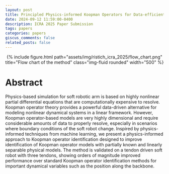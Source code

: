 ```yaml
---
layout: post
title: Principled Physics-informed Koopman Operators for Data-efficient Soft Robotic Simulation
date: 2024-09-12 11:59:00-0400
description: ICRA 2025 Paper Submission 
tags: papers
categories: papers
giscus_comments: false
related_posts: false
---
```


<p align="center">
    {% include figure.html path="assets/img/ristich_icra_2025/flow_chart.png" title="Flow chart of the method" class="img-fluid rounded" width="500" %}
</p>

# Abstract
Physics-based simulation for soft robotic arm is based on highly nonlinear partial differential equations that are computationally expensive to resolve. Koopman operator theory provides a powerful data-driven alternative for modeling nonlinear dynamical systems in a linear framework. However, Koopman operator-based models are very highly dimensional and require considerable amounts of data to properly resolve, especially in scenarios where boundary conditions of the soft robot change. Inspired by physics-informed techniques from machine learning, we present a physics-informed approach to Koopman operator identification designed to improve identification of Koopman operator models with partially known and linearly separable physical models. The method is validated on a tendon driven soft robot with three tendons, showing orders of magnitude improved performance over standard Koopman operator identification methods for important dynamical variables such as the position along the backbone.


<!-- 
Sections to include later:

# Brief Background on Koopman Operators

# Representative Examples of PI-EDMDc

## Slow Manifold; Noisy and Nonlinear Dynamics

## Heat Equation; Nonlinear Partial Differential Equations

## Soft Robotic Arm; Practical Application in Soft Robotics

-->

